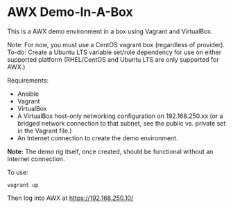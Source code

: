 AWX Demo-In-A-Box
=================

This is a AWX demo environment in a box using Vagrant and VirtualBox.

Note:  For now, you must use a CentOS vagrant box (regardless of provider).  
		To-do: Create a Ubuntu LTS variable set/role dependency for use on either
				supported platform (RHEL/CentOS and Ubuntu LTS are only supported for AWX.)

Requirements:

- Ansible
- Vagrant
- VirtualBox
- A VirtualBox host-only networking configuration on 192.168.250.xx (or a bridged 
	network connection to that subnet, see the public vs. private set in the 
	Vagrant file.)
- An Internet connection to create the demo environment.

**Note:** The demo rig itself, once created, should be functional without
an Internet connection. 

To use:

```
vagrant up
```

Then log into AWX at https://192.168.250.10/